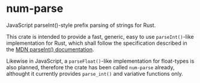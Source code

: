 # num-parse

JavaScript parseInt()-style prefix parsing of strings for Rust.

This crate is intended to provide a fast, generic, easy to use `parseInt()`-like implementation for Rust, which shall follow the specification described in the [MDN parseInt() documentation](https://developer.mozilla.org/en-US/docs/Web/JavaScript/Reference/Global_Objects/parseInt).

Likewise in JavaScript, a `parseFloat()`-like implementation for float-types is also planned, therefore the crate has been called `num-parse` already, althought it currently provides `parse_int()` and variative functions only.
